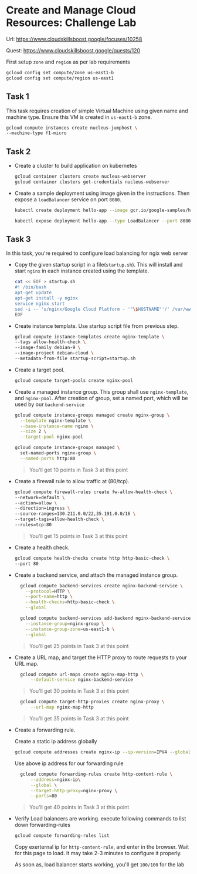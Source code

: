# Create and Manage Cloud Resources: Challenge Lab
Url: https://www.cloudskillsboost.google/focuses/10258

Quest: https://www.cloudskillsboost.google/quests/120


First setup `zone` and `region` as per lab requirements
```bash
gcloud config set compute/zone us-east1-b
gcloud config set compute/region us-east1
```

## Task 1
This task requires creation of simple Virtual Machine using given name and machine type. Ensure this VM is created in `us-east1-b` zone.
```bash
gcloud compute instances create nucleus-jumphost \
--machine-type f1-micro
```

## Task 2
- Create a cluster to build application on kubernetes
  ```bash
  gcloud container clusters create nucleus-webserver
  gcloud container clusters get-credentials nucleus-webserver
  ```
- Create a sample deployment using image given in the instructions. Then expose a `loadBalancer` service on port `8080`.
  ```bash
  kubectl create deployment hello-app --image gcr.io/google-samples/hello-app:2.0

  kubectl expose deployment hello-app --type LoadBalancer --port 8080
  ```

## Task 3
In this task, you're required to configure load balancing for ngix web server

- Copy the given startup script in a file(`startup.sh`). This will install and start `nginx` in each instance created using the template.
  ```bash
  cat << EOF > startup.sh
  #! /bin/bash
  apt-get update
  apt-get install -y nginx
  service nginx start
  sed -i -- 's/nginx/Google Cloud Platform - '"\$HOSTNAME"'/' /var/www/html/index.nginx-debian.html
  EOF
  ```

- Create instance template. Use startup script file from previous step.
  ```bash
  gcloud compute instance-templates create nginx-template \
  --tags allow-health-check \
  --image-family debian-9 \
  --image-project debian-cloud \
  --metadata-from-file startup-script=startup.sh
  ```

- Create a target pool.
  ```bash
  gcloud compute target-pools create nginx-pool
  ```
- Create a managed instance group. This group shall use `nginx-template`, and `nginx-pool`. After creation of group, set a named port, which will be used by our `backend-service`
  ```bash
  gcloud compute instance-groups managed create nginx-group \
    --template nginx-template \
    --base-instance-name nginx \
    --size 2 \
    --target-pool nginx-pool

  gcloud compute instance-groups managed \
    set-named-ports nginx-group \
    --named-ports http:80
  ```
  > You'll get 10 points in Task 3 at this point

- Create a firewall rule to allow traffic at (80/tcp).
  ```bash
  gcloud compute firewall-rules create fw-allow-health-check \
  --network=default \
  --action=allow \
  --direction=ingress \
  --source-ranges=130.211.0.0/22,35.191.0.0/16 \
  --target-tags=allow-health-check \
  --rules=tcp:80
  ```
  > You'll get 15 points in Task 3 at this point

- Create a health check.
  ```bash
  gcloud compute health-checks create http http-basic-check \
  --port 80
  ```

- Create a backend service, and attach the managed instance group.
  ```bash
    gcloud compute backend-services create nginx-backend-service \
      --protocol=HTTP \
      --port-name=http \
      --health-checks=http-basic-check \
      --global
  ```
  ```bash
    gcloud compute backend-services add-backend nginx-backend-service \
      --instance-group=nginx-group \
      --instance-group-zone=us-east1-b \
      --global
  ```
  > You'll get 25 points in Task 3 at this point

- Create a URL map, and target the HTTP proxy to route requests to your URL map.
  ```bash
    gcloud compute url-maps create nginx-map-http \
        --default-service nginx-backend-service
  ```
  > You'll get 30 points in Task 3 at this point

  ```bash
    gcloud compute target-http-proxies create nginx-proxy \
        --url-map nginx-map-http
  ```
  > You'll get 35 points in Task 3 at this point

- Create a forwarding rule.

  Create a static ip address globally
  ```bash
  gcloud compute addresses create nginx-ip --ip-version=IPV4 --global
  ```

  Use above ip address for our forwarding rule
  ```bash
    gcloud compute forwarding-rules create http-content-rule \
        --address=nginx-ip\
        --global \
        --target-http-proxy=nginx-proxy \
        --ports=80
  ```
  > You'll get 40 points in Task 3 at this point

- Verify Load balancers are working. execute following commands to list down forwarding-rules
  ```bash
  gcloud compute forwarding-rules list
  ```
  Copy exerternal ip for `http-content-rule`, and enter in the browser. Wait for this page to load. It may take 2-3 minutes to configure it properly.
  
  As soon as, load balancer starts working, you'll get `100/100` for the lab
